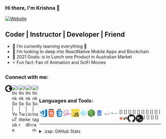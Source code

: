 ### Hi there, I'm Krishna 👋

[![Website](https://img.shields.io/website?label=krishnas.com.np&style=for-the-badge&url=https%3A%2F%2Fkrishnas.com.np)](https://krishnas.com.np)

## Coder | Instructor | Developer | Friend 

- 🌱 I’m currently learning everything 🤣
- 👯 I’m looking to deep into ReactNative Mobile Apps and Blockchain
- 🥅 2021 Goals: is to Lunch one Product in Australian Market
- ⚡ Fun fact: Fan of Animation and SciFi Movies

### Connect with me:

[<img align="left" alt="krishnas.com.np" width="22px" src="https://raw.githubusercontent.com/iconic/open-iconic/master/svg/globe.svg" />][website]
[<img align="left" alt="IthinkSo | YouTube" width="22px" src="https://cdn.jsdelivr.net/npm/simple-icons@v3/icons/youtube.svg" />][youtube]
[<img align="left" alt="IthinkSo | Twitter" width="22px" src="https://cdn.jsdelivr.net/npm/simple-icons@v3/icons/twitter.svg" />][twitter]
[<img align="left" alt="IthinkSo | LinkedIn" width="22px" src="https://cdn.jsdelivr.net/npm/simple-icons@v3/icons/linkedin.svg" />][linkedin]
[<img align="left" alt="IthinkSo | Instagram" width="22px" src="https://cdn.jsdelivr.net/npm/simple-icons@v3/icons/instagram.svg" />][instagram]

<br />

### Languages and Tools:

[<img align="left" alt="Visual Studio Code" width="26px" src="https://raw.githubusercontent.com/github/explore/80688e429a7d4ef2fca1e82350fe8e3517d3494d/topics/visual-studio-code/visual-studio-code.png" />]
[<img align="left" alt="HTML5" width="26px" src="https://raw.githubusercontent.com/github/explore/80688e429a7d4ef2fca1e82350fe8e3517d3494d/topics/html/html.png" />]
[<img align="left" alt="CSS3" width="26px" src="https://raw.githubusercontent.com/github/explore/80688e429a7d4ef2fca1e82350fe8e3517d3494d/topics/css/css.png" />]
[<img align="left" alt="Sass" width="26px" src="https://raw.githubusercontent.com/github/explore/80688e429a7d4ef2fca1e82350fe8e3517d3494d/topics/sass/sass.png" />]
[<img align="left" alt="JavaScript" width="26px" src="https://raw.githubusercontent.com/github/explore/80688e429a7d4ef2fca1e82350fe8e3517d3494d/topics/javascript/javascript.png" />]
[<img align="left" alt="React" width="26px" src="https://raw.githubusercontent.com/github/explore/80688e429a7d4ef2fca1e82350fe8e3517d3494d/topics/react/react.png" />]
[<img align="left" alt="Node.js" width="26px" src="https://raw.githubusercontent.com/github/explore/80688e429a7d4ef2fca1e82350fe8e3517d3494d/topics/nodejs/nodejs.png" />]
[<img align="left" alt="SQL" width="26px" src="https://raw.githubusercontent.com/github/explore/80688e429a7d4ef2fca1e82350fe8e3517d3494d/topics/sql/sql.png" />]
[<img align="left" alt="MySQL" width="26px" src="https://raw.githubusercontent.com/github/explore/80688e429a7d4ef2fca1e82350fe8e3517d3494d/topics/mysql/mysql.png" />]
[<img align="left" alt="MongoDB" width="26px" src="https://raw.githubusercontent.com/github/explore/80688e429a7d4ef2fca1e82350fe8e3517d3494d/topics/mongodb/mongodb.png" />]
[<img align="left" alt="Git" width="26px" src="https://raw.githubusercontent.com/github/explore/80688e429a7d4ef2fca1e82350fe8e3517d3494d/topics/git/git.png" />]
[<img align="left" alt="GitHub" width="26px" src="https://raw.githubusercontent.com/github/explore/78df643247d429f6cc873026c0622819ad797942/topics/github/github.png" />]
[<img align="left" alt="Terminal" width="26px" src="https://raw.githubusercontent.com/github/explore/80688e429a7d4ef2fca1e82350fe8e3517d3494d/topics/terminal/terminal.png" />]

---


<details>
  <summary>:zap: GitHub Stats</summary>

 [![Krishna's GitHub stats](https://github-readme-stats.vercel.app/api?username=krixnaas)](https://github.com/krixnaas/github-readme-stats)


</details>

[website]: https://krishnas.com.np
[twitter]: https://twitter.com/krixnaas1
[youtube]: https://youtube.com/ch/ithinkso
[instagram]: https://instagram.com/krixnaaz
[linkedin]: https://linkedin.com/in/krixnaas